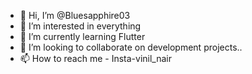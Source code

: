 - 👋 Hi, I’m @Bluesapphire03
- 👀 I’m interested in everything
- 🌱 I’m currently learning Flutter
- 💞️ I’m looking to collaborate on development projects..
- 📫 How to reach me - Insta-vinil_nair


